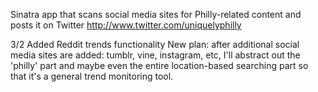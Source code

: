 Sinatra app that scans social media sites for Philly-related content and posts it on Twitter
http://www.twitter.com/uniquelyphilly

3/2
  Added Reddit trends functionality
  New plan: after additional social media sites are added: tumblr, vine, instagram, etc, I'll abstract out the 'philly' part and maybe even the entire location-based searching part so that it's a general trend monitoring tool.
